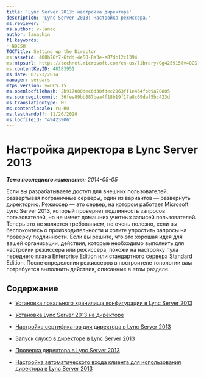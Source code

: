 ```yaml
---
title: 'Lync Server 2013: настройка директора'
description: 'Lync Server 2013: Настройка режиссера.'
ms.reviewer: ''
ms.author: v-lanac
author: lanachin
f1.keywords:
- NOCSH
TOCTitle: Setting up the Director
ms:assetid: 408b76f7-6fdd-4e50-8a3e-e87db12c1394
ms:mtpsurl: https://technet.microsoft.com/en-us/library/Gg425915(v=OCS.15)
ms:contentKeyID: 48183951
ms.date: 07/23/2014
manager: serdars
mtps_version: v=OCS.15
ms.openlocfilehash: 2b917000dec6d30fdec2963ff1e464fbb9a70805
ms.sourcegitcommit: 36fee89bb887bea4f18b19f17a8c69daf5bc423d
ms.translationtype: MT
ms.contentlocale: ru-RU
ms.lasthandoff: 11/26/2020
ms.locfileid: "49423906"
---
```

# <a name="setting-up-the-director-in-lync-server-2013"></a>Настройка директора в Lync Server 2013

<div data-xmlns="http://www.w3.org/1999/xhtml">

<div class="topic" data-xmlns="http://www.w3.org/1999/xhtml" data-msxsl="urn:schemas-microsoft-com:xslt" data-cs="https://msdn.microsoft.com/">

<div data-asp="https://msdn2.microsoft.com/asp">



</div>

<div id="mainSection">

<div id="mainBody">

<span> </span>

_**Тема последнего изменения:** 2014-05-05_

Если вы разрабатываете доступ для внешних пользователей, развертывая пограничные серверы, один из вариантов — развернуть директорию. Режиссер — это сервер, на котором работает Microsoft Lync Server 2013, который проверяет подлинность запросов пользователей, но не имеет домашних учетных записей пользователей. Теперь это не является требованием, но очень полезно, если вы беспокоитесь о производительности и хотите упростить запросы на проверку подлинности. Если вы решите, что это хорошая идея для вашей организации, действия, которые необходимо выполнить для настройки режиссера или режиссера, похожи на настройку пула переднего плана Enterprise Edition или стандартного сервера Standard Edition. После определения режиссеров в построителе топологии вам потребуется выполнить действия, описанные в этом разделе.

<div>

## <a name="in-this-section"></a>Содержание

  - [Установка локального хранилища конфигурации в Lync Server 2013](lync-server-2013-install-the-local-configuration-store.md)

  - [Установка Lync Server 2013 на директоре](lync-server-2013-install-lync-server-on-the-director.md)

  - [Настройка сертификатов для директора в Lync Server 2013](lync-server-2013-configure-certificates-for-the-director.md)

  - [Запуск служб в директоре в Lync Server 2013](lync-server-2013-start-services-on-the-director.md)

  - [Проверка директора в Lync Server 2013](lync-server-2013-test-the-director.md)

  - [Настройка автоматического входа клиента для использования директора в Lync Server 2013](lync-server-2013-configure-automatic-client-sign-in-to-use-the-director.md)

</div>

</div>

<span> </span>

</div>

</div>

</div>

